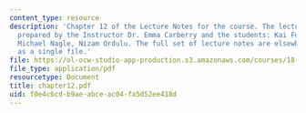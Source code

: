 ```yaml
---
content_type: resource
description: 'Chapter 12 of the Lecture Notes for the course. The lecture notes were
  prepared by the Instructor Dr. Emma Carberry and the students: Kai Fung, David Glasser,
  Michael Nagle, Nizam Ordulu. The full set of lecture notes are elsewhere available
  as a single file.'
file: https://ol-ocw-studio-app-production.s3.amazonaws.com/courses/18-994-seminar-in-geometry-fall-2004/f0e4c6cdb9aeabceac04fa5d52ee418d_chapter12.pdf
file_type: application/pdf
resourcetype: Document
title: chapter12.pdf
uid: f0e4c6cd-b9ae-abce-ac04-fa5d52ee418d
---
```

